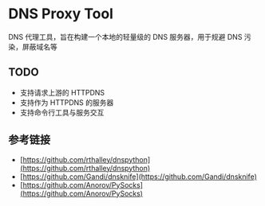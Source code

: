 DNS Proxy Tool
==============

DNS 代理工具，旨在构建一个本地的轻量级的 DNS 服务器，用于规避 DNS 污染，屏蔽域名等

## TODO

- 支持请求上游的 HTTPDNS
- 支持作为 HTTPDNS 的服务器
- 支持命令行工具与服务交互

## 参考链接

- [https://github.com/rthalley/dnspython](https://github.com/rthalley/dnspython)
- [https://github.com/Gandi/dnsknife](https://github.com/Gandi/dnsknife)
- [https://github.com/Anorov/PySocks](https://github.com/Anorov/PySocks)
